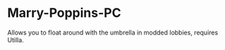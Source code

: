 # Marry-Poppins-PC
Allows you to float around with the umbrella in modded lobbies, requires Utilla.
